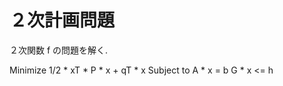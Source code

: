 # ２次計画問題

２次関数 f の問題を解く.

Minimize 1/2 * xT * P * x + qT * x
Subject to A * x = b
           G * x <= h
